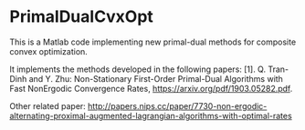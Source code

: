 # PrimalDualCvxOpt
This is a Matlab code implementing new primal-dual methods for composite convex optimization.

It implements the methods developed in the following papers:
 [1]. Q. Tran-Dinh and Y. Zhu: Non-Stationary First-Order Primal-Dual Algorithms with Fast NonErgodic Convergence Rates, https://arxiv.org/pdf/1903.05282.pdf.
 
Other related paper: http://papers.nips.cc/paper/7730-non-ergodic-alternating-proximal-augmented-lagrangian-algorithms-with-optimal-rates
